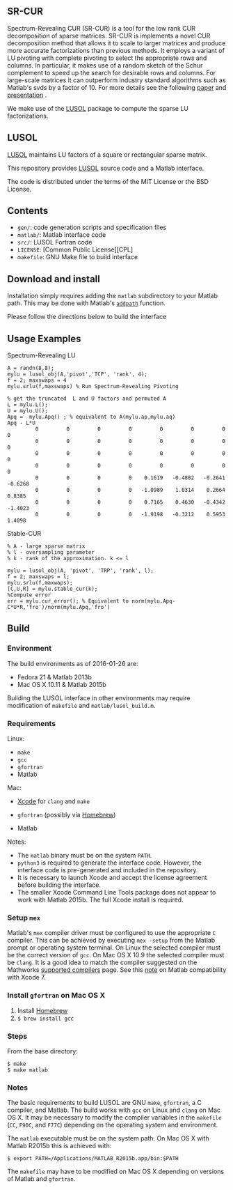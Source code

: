 ## SR-CUR 
Spectrum-Revealing CUR (SR-CUR) is a tool for the low rank CUR decomposition of sparse matrices. SR-CUR is implements a novel CUR decomposition method that allows it to scale to larger matrices and produce more accurate factorizations than previous methods. It employs a variant of LU pivoting with complete pivoting to select the appropriate rows and columns. In particular, it makes use of a random sketch of the Schur complement to speed up the search for desirable rows and columns. For large-scale matrices it can outperform industry standard algorithms such as Matlab's svds by a factor of 10.  For more details see the following [paper][CHEN20] and [presentation][BEBOP] .
  
  [CHEN20]: https://proceedings.mlr.press/v108/chen20a.html
  [BEBOP]: https://math.berkeley.edu/~oekenta/Sparse_CUR_Talk.pdf

We make use of the [LUSOL][LUSOL] package to compute the sparse LU factorizations.
## LUSOL

[LUSOL][LUSOL] maintains LU factors of a square or rectangular sparse matrix.

This repository provides [LUSOL][LUSOL] source code and a Matlab interface.

The code is distributed under the terms of the MIT License or the BSD License.

  [LUSOL]: http://web.stanford.edu/group/SOL/software/lusol/

## Contents

* `gen/`: code generation scripts and specification files
* `matlab/`: Matlab interface code
* `src/`: LUSOL Fortran code
* `LICENSE`: [Common Public License][CPL]
* `makefile`: GNU Make file to build interface

## Download and install

Installation simply requires adding the `matlab` subdirectory to your Matlab
path.  This may be done with Matlab's [`addpath`][ADDPATH] function.

Please follow the directions below to build the interface

  [ADDPATH]: http://www.mathworks.com/help/matlab/ref/addpath.html

## Usage Examples

Spectrum-Revealing LU 

```
A = randn(8,8);
mylu = lusol_obj(A,'pivot','TCP', 'rank', 4);
f = 2; maxswaps = 4
mylu.srlu(f,maxswaps) % Run Spectrum-Revealing Pivoting

% get the truncated  L and U factors and permuted A
L = mylu.L();
U = mylu.U();
Apq =  mylu.Apq() ; % equivalent to A(mylu.ap,mylu.aq)
Apq - L*U
         0         0         0         0         0         0         0         0
         0         0         0         0         0         0         0         0
         0         0         0         0         0         0         0         0
         0         0         0         0         0         0         0         0
         0         0         0         0    0.1619   -0.4802   -0.2641   -0.6268
         0         0         0         0   -1.0989    1.0314    0.2664    0.8385
         0         0         0         0    0.7165    0.4630   -0.4342   -1.4023
         0         0         0         0   -1.9198   -0.3212    0.5953    1.4098
```


Stable-CUR

```
% A - large sparse matrix
% l - oversampling parameter
% k - rank of the approximation. k <= l  

mylu = lusol_obj(A, 'pivot', 'TRP', 'rank', l); 
f = 2; maxswaps = l;
mylu.srlu(f,maxwaps); 
[C,U,R] = mylu.stable_cur(k); 
%Compute error
err = mylu.cur_error(); % Equivalent to norm(mylu.Apq-C*U*R,'fro')/norm(mylu.Apq,'fro') 

```

## Build

### Environment

The build environments as of 2016-01-26 are:

- Fedora 21 & Matlab 2013b
- Mac OS X 10.11 & Matlab 2015b

Building the LUSOL interface in other environments may require modification of
`makefile` and `matlab/lusol_build.m`.

### Requirements

Linux:

* `make`
* `gcc`
* `gfortran`
* Matlab

Mac:

* [Xcode][XC] for `clang` and `make`
* `gfortran` (possibly via [Homebrew][HB])
* Matlab

  [HB]: http://brew.sh/
  [XC]: http://itunes.apple.com/us/app/xcode/id497799835

Notes:

* The `matlab` binary must be on the system `PATH`.
* `python3` is required to generate the interface code.  However, the interface
  code is pre-generated and included in the repository.
* It is necessary to launch Xcode and accept the license agreement before
  building the interface.
* The smaller Xcode Command Line Tools package does not appear to work with
  Matlab 2015b.  The full Xcode install is required.

### Setup `mex`

Matlab's `mex` compiler driver must be configured to use the appropriate `C`
compiler.  This can be achieved by executing `mex -setup` from the Matlab prompt
or operating system terminal.  On Linux the selected compiler must be the
correct version of `gcc`.  On Mac OS X 10.9 the selected compiler must be
`clang`.  It is a good idea to match the compiler suggested on the Mathworks
[supported compilers][MC] page.  See this [note][MEX-XCODE-7] on Matlab
compatibility with Xcode 7.

  [MC]: http://www.mathworks.com/support/compilers/
  [MEX-XCODE-7]: http://www.mathworks.com/matlabcentral/answers/246507-why-can-t-mex-find-a-supported-compiler-in-matlab-r2015b-after-i-upgraded-to-xcode-7-0#answer_194526

### Install `gfortran` on Mac OS X

1. Install [Homebrew][HB]
3. `$ brew install gcc`

### Steps

From the base directory:

```
$ make
$ make matlab
```



### Notes

The basic requirements to build LUSOL are GNU `make`, `gfortran`, a C compiler,
and Matlab.  The build works with `gcc` on Linux and `clang` on Mac OS X.  It
may be necessary to modify the compiler variables in the `makefile` (`CC`,
`F90C`, and `F77C`) depending on the operating system and environment.

The `matlab` executable must be on the system path.  On Mac OS X with Matlab
R2015b this is achieved with:

```
$ export PATH=/Applications/MATLAB_R2015b.app/bin:$PATH
```

The `makefile` may have to be modified on Mac OS X depending on versions of
Matlab and `gfortran`.


